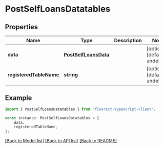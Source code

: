 # PostSelfLoansDatatables


## Properties

Name | Type | Description | Notes
------------ | ------------- | ------------- | -------------
**data** | [**PostSelfLoansData**](PostSelfLoansData.md) |  | [optional] [default to undefined]
**registeredTableName** | **string** |  | [optional] [default to undefined]

## Example

```typescript
import { PostSelfLoansDatatables } from 'fineract-typescript-client';

const instance: PostSelfLoansDatatables = {
    data,
    registeredTableName,
};
```

[[Back to Model list]](../README.md#documentation-for-models) [[Back to API list]](../README.md#documentation-for-api-endpoints) [[Back to README]](../README.md)

